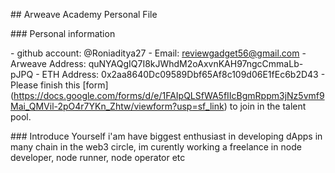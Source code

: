 \## Arweave Academy Personal File

\### Personal information

\- github account: \@Roniaditya27 - Email: reviewgadget56@gmail.com -
Arweave Address: quNYAQgIQ7I8kJWhdM2oAxvnKAH97ngcCmmaLb-pJPQ - ETH
Address: 0x2aa8640Dc09589Dbf65Af8c109d06E1fEc6b2D43 - Please finish this
\[form\](https://docs.google.com/forms/d/e/1FAIpQLSfWA5fIIcBgmRppm3jNz5vmf9Mai_QMVil-2pO4r7YKn_Zhtw/viewform?usp=sf_link)
to join in the talent pool.

\### Introduce Yourself i\'am have biggest enthusiast in developing
dApps in many chain in the web3 circle, im curently working a freelance
in node developer, node runner, node operator etc
